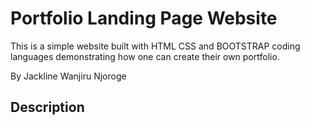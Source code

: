 # Portfolio Landing Page Website
This is a simple website built with HTML CSS and BOOTSTRAP coding languages demonstrating how one can create their own portfolio.

By Jackline Wanjiru Njoroge
## Description